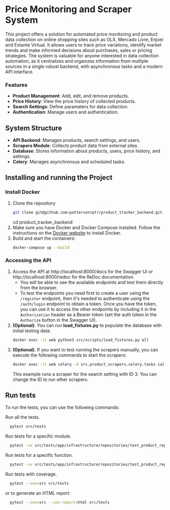 # Price Monitoring and Scraper System

This project offers a solution for automated price monitoring and product data collection on online shopping sites such as OLX, Mercado Livre, Enjoei and Estante Virtual. It allows users to track price variations, identify market trends and make informed decisions about purchases, sales or pricing strategies. The system is valuable for anyone interested in data collection automation, as it centralizes and organizes information from multiple sources in a single robust backend, with asynchronous tasks and a modern API interface.

### Features

- **Product Management**: Add, edit, and remove products.
- **Price History**: View the price history of collected products.
- **Search Settings**: Define parameters for data collection.
- **Authentication**: Manage users and authentication.

## System Structure

- **API Backend**: Manages products, search settings, and users.
- **Scrapers Module**: Collects product data from external sites.
- **Database**: Stores information about products, users, price history, and settings.
- **Celery**: Manages asynchronous and scheduled tasks.

## Installing and running the Project

### Install Docker

1. Clone the repository
   ```bash
   git clone git@github.com:pattersonrptr/product_tracker_backend.git
   ```
   cd product_tracker_backend
2. Make sure you have Docker and Docker Compose installed. Follow the instructions on the [Docker website](https://docs.docker.com/engine/install/ubuntu/#install-using-the-repository) to install Docker.
3. Build and start the containers:
   ```bash
   docker-compose up --build
   ```

### Accessing the API

1. Access the API at http://localhost:8000/docs for the Swagger UI or http://localhost:8000/redoc for the ReDoc documentation.
   - You will be able to see the available endpoints and test them directly from the browser.
   - To test the endpoints you need first to create a user using the `/register` endpoint, then it's needed to authenticate using the `/auth/login` endpoint to obtain a token. Once you have the token, you can use it to access the other endpoints by including it in the `Authorization` header as a Bearer token (set the auth token in the `Authorize` button in the Swagger UI).
2. **(Optional)**. You can run **load_fixtures.py** to populate the database with initial testing data:
   ```bash
   docker exec -it web python3 src/scripts/load_fixtures.py all
   ```
3. **(Optional)**. If you want to test running the scrapers manually, you can execute the following commands to start the scrapers:
   ```bash
   docker exec -it web celery -A src.product_scrapers.celery.tasks call src.product_scrapers.celery.tasks.run_scraper_search --args '["3"]'
   ```
   This example runs a scraper for the search setting with ID 3. You can change the ID to run other scrapers.

## Run tests

To run the tests, you can use the following commands:

Run all the tests.

```bash
  pytest src/tests
```

Run tests for a specific module.

```bash
  pytest -vv src/tests/app/infrastructure/repositories/test_product_repository.py
```

Run tests for a specific function.

```bash
  pytest -vv src/tests/app/infrastructure/repositories/test_product_repository.py::test_get_product_by_id
```

Run tests with coverage.

```bash
  pytest --cov=src src/tests
```

or to generate an HTML report:

```bash
  pytest --cov=src --cov-report=html src/tests
```
